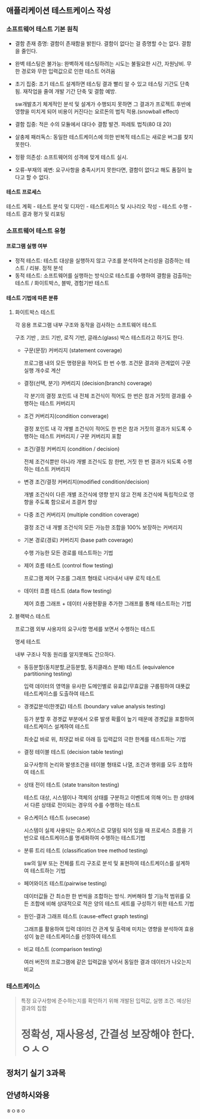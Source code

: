 ## 애플리케이션 테스트케이스 작성

### 소프트웨어 테스트 기본 원칙

- 결함 존재 증명: 결함이 존재함을 밝힌다. 결함이 없다는 걸 증명할 수는 없다. 결함을 줄인다.

- 완벽 테스팅은 불가능: 완벽하게 테스팅하려는 시도는 불필요한 시간, 자원낭비. 무한 경로와 무한 입력값으로 인한 테스트 어려움

- 초기 집중: 조기 테스트 설계하면 테스팅 결과 빨리 알 수 있고 테스팅 기간도 단축됨. 재작업을 줄여 개발 기간 단축 및 결함 예방.

  sw개발초기 체게적인 분석 및 설계가 수행되지 못하면 그 결과가 프로젝트 후반에 영향을 미치게 되어 비용이 커진다는 요르돈의 법칙 적용.(snowball effect)

- 결함 집중: 적은 수의 모듈에서 대다수 결함 발견. 파레토 법칙(80 대 20)

- 살충제 패러독스: 동일한 테스트케이스에 의한 반복적 테스트는 새로운 버그를 찾지 못한다.

- 정황 의존성: 소프트웨어의 성격에 맞게 테스트 실시.

- 오류-부재의 궤변: 요구사항을 충족시키지 못한다면, 결함이 없다고 해도 품질이 높다고 할 수 없다.

#### 테스트 프로세스

테스트 계획 - 테스트 분석 및 디자인 - 테스트케이스 및 시나리오 작성 - 테스트 수행 - 테스트 결과 평가 및 리포팅

### 소프트웨어 테스트 유형

#### 프로그램 실행 여부

- 정적 테스트: 테스트 대상을 실행하지 않고 구조를 분석하여 논리성을 검증하는 테스트 / 리뷰. 정적 분석
- 동적 테스트: 소프트웨어를 실행하는 방식으로 테스트를 수행하여 결함을 검출하는 테스트 / 화이트박스, 블박, 경험기반 테스트

#### 테스트 기법에 따른 분류

1. 화이트박스 테스트

   각 응용 프로그램 내부 구조와 동작을 검사하는 소프트웨어 테스트

   구조 기반 , 코드 기반, 로직 기반, 글래스(glass) 박스 테스트라고 하기도 한다.

   - 구문(문장) 커버리지 (statement coverage)

     프로그램 내의 모든 명령문을 적어도 한 번 수행. 조건문 결과와 관계없이 구문 실행 개수로 계산

   - 결정(선택, 분기) 커버리지 (decision(branch) coverage)

     각 분기의 결정 포인트 내 전체 조건식이 적어도 한 번은 참과 거짓의 결과를 수행하는 테스트 커버리지

   - 조건 커버리지(condition converage)

     결정 포인트 내 각 개별 조건식이 적어도 한 번은 참과 거짓의 결과가 되도록 수행하는 테스트 커버리지 / 구문 커버리지 포함

   - 조건/결정 커버리지 (condition / decision)

     전체 조건식뿐만 아니라 개별 조건식도 참 한번, 거짓 한 번 결과가 되도록 수행하는 테스트 커버리지

   - 변경 조건/결정 커버리지(modified condition/decision)

     개별 조건식이 다른 개별 조건식에 영향 받지 않고 전체 조건식에 독립적으로 영향을 주도록 함으로서 조결커 향상

   - 다중 조건 커버리지 (multiple condition coverage)

     결정 조건 내 개별 조건식의 모든 가능한 조합을 100% 보장하는 커버리지

   - 기본 경로(경로) 커버리지 (base path coverage)

     수행 가능한 모든 경로를 테스트하는 기법

   - 제어 흐름 테스트 (control flow testing)

     프로그램 제어 구조를 그래프 형태로 나타내서 내부 로직 테스트

   - 데이터 흐름 테스트 (data flow testing)

     제어 흐름 그래프 + 데이터 사용현황을 추가한 그래프를 통해 테스트하는 기법

2. 블랙박스 테스트

   프로그램 외부 사용자의 요구사항 명세를 보면서 수행하는 테스트

   명세 테스트

   내부 구조나 작동 원리를 알지못해도 간으하다.

   - 동등분할(동치분할,균등분할, 동치클래스 분해) 테스트 (equivalence partitioning testing)

     입력 데이터의 영역을 유사한 도메인별로 유효값/무효값을 구룹핑하여 대푯값 테스트케이스를 도출하여 테스트

   - 경곗값분석(한곗값) 테스트 (boundary value analysis testing)

     등가 분할 후 경곗값 부분에서 오류 발생 확률이 높기 때문에 경곗값을 포함하여 테스트케이스 설계하여 테스트

     최솟값 바로 위, 최댓값 바로 아래 등 입력값의 극한 한계를 테스트하는 기법

   - 결정 테이블 테스트 (decision table testing)

     요구사항의 논리와 발생조건을 테이블 형태로 나열, 조건과 행위를 모두 조합하여 테스트

   - 상태 전이 테스트 (state transiton testing)

     테스트 대상, 시스템이나 객체의 상태를 구분하고 이벤트에 의해 어느 한 상태에서 다른 상태로 전이되는 경우의 수를 수행하는 테스트

   - 유스케이스 테스트 (usecase)

     시스템이 실제 사용되는 유스케이스로 모델링 되어 있을 때 프로세스 흐름을 기반으로 테스트케이스를 명세화하여 수행하는 테스트기법

   - 분류 트리 테스트 (classification tree method testing)

     sw의 일부 또는 전체를 트리 구조로 분석 및 표현하여 테스트케이스를 설계하여 테스트하는 기법

   - 페어와이즈 테스트(pairwise testing)

     데이터값들 간 최소한 한 번씩을 조합하는 방식. 커버해야 할 기능적 범위를 모든 조합에 비해 상대적으로 적은 양의 테스트 세트를 구성하기 위한 테스트 기법

   - 원인-결과 그래프 테스트 (cause-effect graph testing)

     그래프를 활용하여 입력 데이터 간 관계 및 출력에 미치는 영향을 분석하여 효용성이 높은 테스트케이스를 선정하여 테스트

   - 비교 테스트 (comparison testing)

     여러 버전의 프로그램에 같은 입력값을 넣어서 동일한 결과 데이터가 나오는지 비교

### 테스트케이스

> 특정 요구사항에 준수하는지를 확인하기 위해 개발된 입력값, 실행 조건. 예상된 결과의 집합
>
> 정확성, 재사용성, 간결성 보장해야 한다.
> ㅇㅅㅇ
> =======

## 정처기 실기 3과목

## 안녕하시와용 

ㅎㅇㅎㅇ
